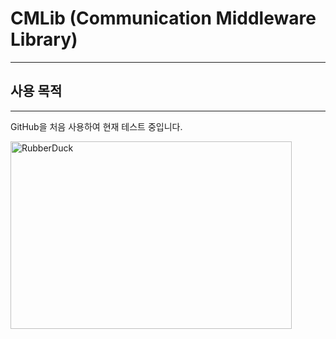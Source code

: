 # CMLib (Communication Middleware Library)
<hr/>

## 사용 목적
<hr/>


GitHub을 처음 사용하여 현재 테스트 중입니다.

<img src="https://user-images.githubusercontent.com/65689549/82535523-ed260600-9b81-11ea-9b54-73f09ee53ba3.png" width="450px" height="300px" title="px(픽셀) 크기 설정" alt="RubberDuck"></img><br/>
